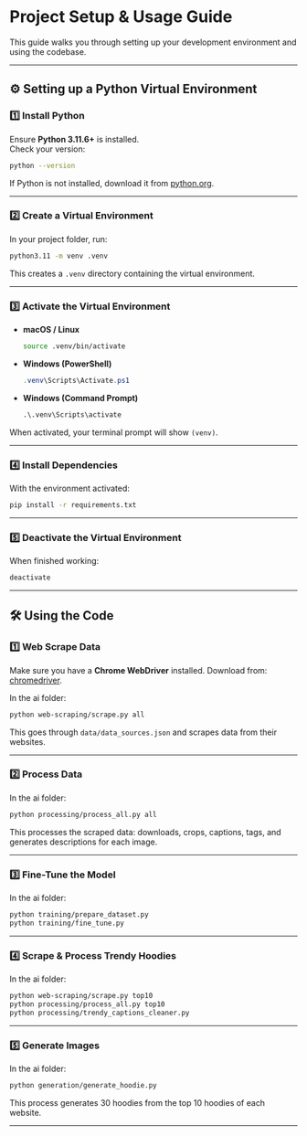 # Project Setup & Usage Guide

This guide walks you through setting up your development environment and using the codebase.

---

## ⚙️ Setting up a Python Virtual Environment

### 1️⃣ Install Python
Ensure **Python 3.11.6+** is installed.  
Check your version:

```bash
python --version
```

If Python is not installed, download it from [python.org](https://www.python.org/downloads/).

---

### 2️⃣ Create a Virtual Environment
In your project folder, run:

```bash
python3.11 -m venv .venv
```

This creates a `.venv` directory containing the virtual environment.

---

### 3️⃣ Activate the Virtual Environment

- **macOS / Linux**
  ```bash
  source .venv/bin/activate
  ```

- **Windows (PowerShell)**
  ```powershell
  .venv\Scripts\Activate.ps1
  ```

- **Windows (Command Prompt)**
  ```cmd
  .\.venv\Scripts\activate
  ```

When activated, your terminal prompt will show `(venv)`.

---

### 4️⃣ Install Dependencies
With the environment activated:

```bash
pip install -r requirements.txt
```

---

### 5️⃣ Deactivate the Virtual Environment
When finished working:

```bash
deactivate
```

---

## 🛠️ Using the Code

### 1️⃣ Web Scrape Data
Make sure you have a **Chrome WebDriver** installed. Download from: [chromedriver](https://sites.google.com/chromium.org/driver/).

In the ai folder:

```bash
python web-scraping/scrape.py all
```

This goes through `data/data_sources.json` and scrapes data from their websites.

---

### 2️⃣ Process Data
In the ai folder:

```bash
python processing/process_all.py all
```

This processes the scraped data: downloads, crops, captions, tags, and generates descriptions for each image.

---

### 3️⃣ Fine-Tune the Model
In the ai folder:

```bash
python training/prepare_dataset.py
python training/fine_tune.py
```

---

### 4️⃣ Scrape & Process Trendy Hoodies
In the ai folder:

```bash
python web-scraping/scrape.py top10
python processing/process_all.py top10
python processing/trendy_captions_cleaner.py
```

---

### 5️⃣ Generate Images
In the ai folder:

```bash
python generation/generate_hoodie.py
```

This process generates 30 hoodies from the top 10 hoodies of each website.

---